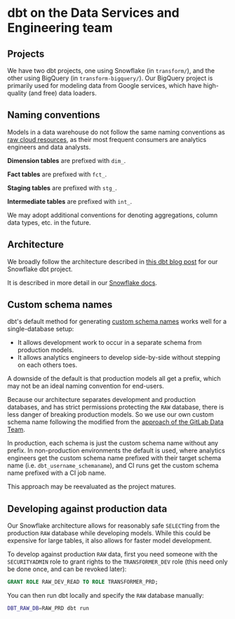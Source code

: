 # dbt on the Data Services and Engineering team

## Projects

We have two dbt projects, one using Snowflake (in `transform/`),
and the other using BigQuery (in `transform-bigquery/`).
Our BigQuery project is primarily used for modeling data from Google services, which
have high-quality (and free) data loaders.

## Naming conventions

Models in a data warehouse do not follow the same naming conventions as [raw cloud resources](./naming-conventions.md#general-approach),
as their most frequent consumers are analytics engineers and data analysts.

**Dimension tables** are prefixed with `dim_`.

**Fact tables** are prefixed with `fct_`.

**Staging tables** are prefixed with `stg_`.

**Intermediate tables** are prefixed with `int_`.

We may adopt additional conventions for denoting aggregations, column data types, etc. in the future.

## Architecture

We broadly follow the architecture described in
[this dbt blog post](https://www.getdbt.com/blog/how-we-configure-snowflake/)
for our Snowflake dbt project.

It is described in more detail in our [Snowflake docs](./snowflake.md#architecture).

## Custom schema names

dbt's default method for generating [custom schema names](https://docs.getdbt.com/docs/build/custom-schemas)
works well for a single-database setup:

* It allows development work to occur in a separate schema from production models.
* It allows analytics engineers to develop side-by-side without stepping on each others toes.

A downside of the default is that production models all get a prefix,
which may not be an ideal naming convention for end-users.

Because our architecture separates development and production databases,
and has strict permissions protecting the `RAW` database,
there is less danger of breaking production models.
So we use our own custom schema name following the modified from the
[approach of the GitLab Data Team](https://gitlab.com/gitlab-data/analytics/-/blob/master/transform/snowflake-dbt/macros/utils/override/generate_schema_name.sql).

In production, each schema is just the custom schema name without any prefix.
In non-production environments the default is used, where analytics engineers
get the custom schema name prefixed with their target schema name (i.e. `dbt_username_schemaname`),
and CI runs get the custom schema name prefixed with a CI job name.

This approach may be reevaluated as the project matures.

## Developing against production data

Our Snowflake architecture allows for reasonably safe `SELECT`ing from the production `RAW` database while developing models.
While this could be expensive for large tables,
it also allows for faster model development.

To develop against production `RAW` data, first you need someone with the `SECURITYADMIN` role to grant rights to the `TRANSFORMER_DEV` role (this need only be done once, and can be revoked later):

```sql
GRANT ROLE RAW_DEV_READ TO ROLE TRANSFORMER_PRD;
```

You can then run dbt locally and specify the `RAW` database manually:

```bash
DBT_RAW_DB=RAW_PRD dbt run
```
